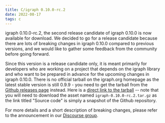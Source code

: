 ```yaml
---
title: C/igraph 0.10.0-rc.2
date: 2022-08-17
tags: c
---
```


igraph 0.10.0-rc.2, the second release candidate of igraph 0.10.0 is now available for download. We decided to go for a release candidate because there are lots of breaking changes in igraph 0.10.0 compared to previous versions, and we would like to gather some feedback from the community before going forward.

Since this version is a release candidate only, it is meant primarily for developers who are working on a project that depends on the igraph library and who want to be prepared in advance for the upcoming changes in igraph 0.10.0. There is no official tarball on the igraph.org homepage as the latest stable version is still 0.9.9 - you need to get the tarball from the [Github releases page](https://github.com/igraph/igraph/releases/tag/0.10.0-rc.2) instead. Here is a [direct link to the tarball](https://github.com/igraph/igraph/releases/download/0.10.0-rc.2/igraph-0.10.0-rc.2.tar.gz) -- note that you will need to download the asset named `igraph-0.10.0-rc.2.tar.gz` as the link titled "Source code" is simply a snapshot of the Github repository.

For more details and a short description of breaking changes, please refer to the announcement in our [Discourse group](https://igraph.discourse.group/t/c-igraph-0-10-0-rc-2/1330).
